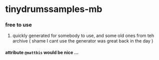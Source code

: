 # tinydrumssamples-mb

### free to use
1. quickly generated for somebody to use, and some old ones from teh archive ( shame I cant use the generator was great back in the day )

#### attribute `@mattbis` would be nice ... 
